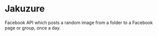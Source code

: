 # Jakuzure
Facebook API which posts a random image from a folder to a Facebook page or group, once a day.

